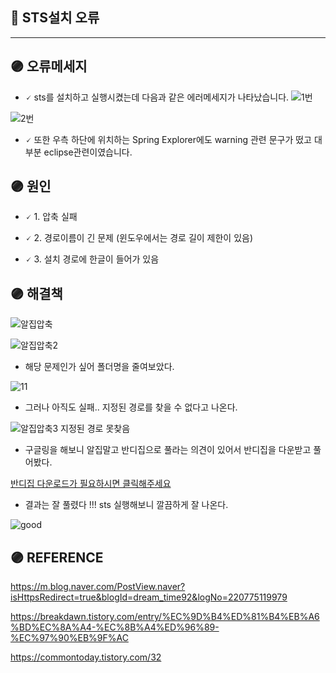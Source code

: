 ## 📌 STS설치 오류

---

## 🟣 오류메세지

- 🗸 sts를 설치하고 실행시켰는데 다음과 같은 에러메세지가 나타났습니다.
  ![1번](https://user-images.githubusercontent.com/86590036/147558023-e4572d03-f4ac-4f7c-8bd7-763442668df8.png)

![2번](https://user-images.githubusercontent.com/86590036/147558091-ade7b701-e0ff-45cb-b306-41faf42b8547.png)

- 🗸 또한 우측 하단에 위치하는 Spring Explorer에도 warning 관련 문구가 떴고 대부분 eclipse관련이였습니다.

## 🟣 원인

- 🗸 1. 압축 실패

- 🗸 2. 경로이름이 긴 문제 (윈도우에서는 경로 길이 제한이 있음)

- 🗸 3. 설치 경로에 한글이 들어가 있음

## 🟣 해결책

![알집압축](https://user-images.githubusercontent.com/86590036/147558358-0220f062-6d11-4048-acef-9ad3423609a0.jpg)

![알집압축2](https://user-images.githubusercontent.com/86590036/147558388-a92027ff-f3dc-42b4-a359-facc2c988f71.jpg)

- 해당 문제인가 싶어 폴더명을 줄여보았다.

![11](https://user-images.githubusercontent.com/86590036/147558473-cc2d1fac-fb19-468b-b936-dd6b72af34e6.jpg)

- 그러나 아직도 실패.. 지정된 경로를 찾을 수 없다고 나온다.

![알집압축3 지정된 경로 못찾음](https://user-images.githubusercontent.com/86590036/147558528-8bcfc542-90f2-4b1d-b5d0-e9ef2a1cbdb2.jpg)

- 구글링을 해보니 알집말고 반디집으로 풀라는 의견이 있어서 반디집을 다운받고 풀어봤다.

[반디집 다운로드가 필요하시면 클릭해주세요](https://kr.bandisoft.com/bandizip/)

- 결과는 잘 풀렸다 !!! sts 실행해보니 깔끔하게 잘 나온다.

![good](https://user-images.githubusercontent.com/86590036/147558785-66302935-f15a-4fad-bd08-3407fa47c8d1.jpg)

## 🟣 REFERENCE

https://m.blog.naver.com/PostView.naver?isHttpsRedirect=true&blogId=dream_time92&logNo=220775119979

https://breakdawn.tistory.com/entry/%EC%9D%B4%ED%81%B4%EB%A6%BD%EC%8A%A4-%EC%8B%A4%ED%96%89-%EC%97%90%EB%9F%AC

https://commontoday.tistory.com/32
